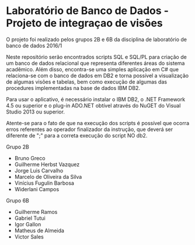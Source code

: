 # Laboratório de Banco de Dados - Projeto de integraçao de visões

O projeto foi realizado pelos grupos 2B e 6B da disciplina de laboratório de banco de dados 2016/1

Neste repositório serão encontrados scripts SQL e SQL/PL para criação de um banco de dados relacional que representa diferentes áreas do sistema acadêmico. Além disso, encontra-se uma simples aplicação em C# que relaciona-se com o banco de dados em DB2 e torna possível a visualização de algumas visões e tabelas, bem como execução de algumas das procedures implementadas na base de dados IBM DB2.

Para usar o aplicativo, é necessário instalar o IBM DB2, o .NET Framework 4.5 ou superior e o plug-in ADO.NET obtível através do NuGET do Visual Studio 2013 ou superior.

Atente-se para o fato de que na execução dos scripts é possível que ocorra erros referentes ao operador finalizador da instrução, que deverá ser diferente de ";" para a correta execução do script NO db2.

Grupo 2B

* Bruno Greco
* Guilherme Herbst Vazquez
* Jorge Luis Carvalho
* Marcelo de Oliveira da Silva
* Vinícius Fugulin Barbosa
* Widerlani Campos

Grupo 6B

* Guilherme Ramos
* Gabriel Tutui
* Igor Gallon
* Matheus de Almeida
* Victor Sales
